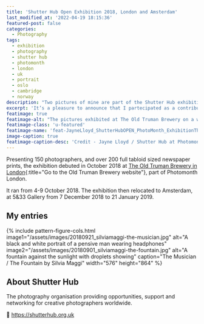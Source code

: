 ```yaml
---
title: 'Shutter Hub Open Exhibition 2018, London and Amsterdam'
last_modified_at: '2022-04-19 18:15:36'
featured-post: false
categories:
  - Photography
tags:
  - exhibition
  - photography
  - shutter hub
  - photomonth
  - london
  - uk
  - portrait
  - oslo
  - cambridge
  - norway
description: "Two pictures of mine are part of the Shutter Hub exhibition in London and Amsterdam between October 2018 and January 2019."
excerpt: 'It’s a pleasure to announce that I partecipated as a contributor at the <em>Shutter Hub Open Exhibition 2018</em>, which took place in London and Amsterdam.'
featimage: true
featimage-alt: "The pictures exhibited at The Old Truman Brewery on a white wall"
featimage-class: 'u-featured'
featimage-name: 'feat-JayneLloyd_ShutterHubOPEN_PhotoMonth_ExhibitionTheOldTrumanBrewery_7069'
image-caption: true
featimage-caption-desc: 'Credit - Jayne Lloyd / Shutter Hub at Photomonth, The Old Truman Brewery, London'
---
```

Presenting 150 photographers, and over 200 full tabloid sized newspaper prints, the exhibition debuted in October 2018 at [The Old Truman Brewery in London](https://www.trumanbrewery.com/){:title="Go to the Old Truman Brewery website"}, part of Photomonth London.

It ran from 4-9 October 2018. The exhibition then relocated to Amsterdam, at 5&33 Gallery from 7 December 2018 to 21 January 2019.

## My entries

{% include pattern-figure-cols.html image1="/assets/images/20180921_silviamaggi-the-musician.jpg" alt="A black and white portrait of a pensive man wearing headphones" image2="/assets/images/20180901_silviamaggi-the-fountain.jpg" alt="A fountain against the sunlight with droplets showing" caption="The Musician / The Fountain by Silvia Maggi" width="576" height="864" %}

## About Shutter Hub

The photography organisation providing opportunities, support and networking for creative photographers worldwide.

<p class="detached">🔗 <a href="https://shutterhub.org.uk" title="Go to the Shutter Hub website">https://shutterhub.org.uk</a></p>
